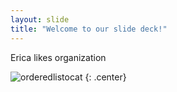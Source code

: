 ```yaml
---
layout: slide
title: "Welcome to our slide deck!"
---
```


Erica likes organization

![orderedlistocat](https://octodex.github.com/images/orderedlistocat.png)
{: .center}
